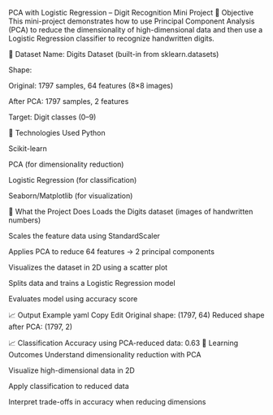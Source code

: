 PCA with Logistic Regression – Digit Recognition Mini Project
🎯 Objective
This mini-project demonstrates how to use Principal Component Analysis (PCA) to reduce the dimensionality of high-dimensional data and then use a Logistic Regression classifier to recognize handwritten digits.

📁 Dataset
Name: Digits Dataset (built-in from sklearn.datasets)

Shape:

Original: 1797 samples, 64 features (8×8 images)

After PCA: 1797 samples, 2 features

Target: Digit classes (0–9)

🧰 Technologies Used
Python

Scikit-learn

PCA (for dimensionality reduction)

Logistic Regression (for classification)

Seaborn/Matplotlib (for visualization)

🚀 What the Project Does
Loads the Digits dataset (images of handwritten numbers)

Scales the feature data using StandardScaler

Applies PCA to reduce 64 features → 2 principal components

Visualizes the dataset in 2D using a scatter plot

Splits data and trains a Logistic Regression model

Evaluates model using accuracy score

📈 Output Example
yaml
Copy
Edit
Original shape: (1797, 64)
Reduced shape after PCA: (1797, 2)

📈 Classification Accuracy using PCA-reduced data: 0.63
🧠 Learning Outcomes
Understand dimensionality reduction with PCA

Visualize high-dimensional data in 2D

Apply classification to reduced data

Interpret trade-offs in accuracy when reducing dimensions

